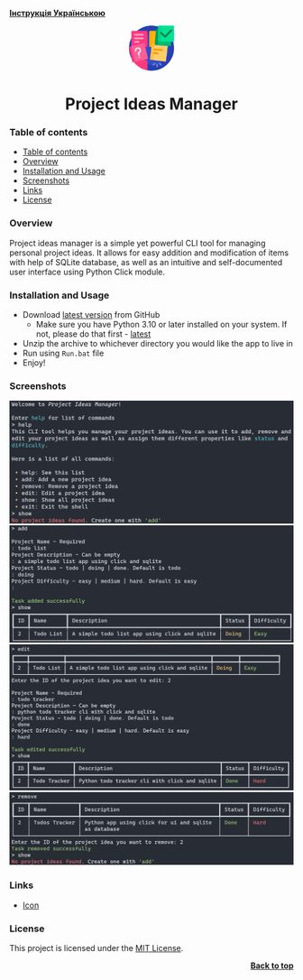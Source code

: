 [**Інструкція Українською**](./docs/README_UA.md)

<a name="readme-top"></a>

<div align="center">
  <a href="https://github.com/seesmof/">
    <img src="./public/logo.png" alt="Logo" height="80">
  </a>

<h1 align="center">Project Ideas Manager</h1>
</div>

### Table of contents

- [Table of contents](#table-of-contents)
- [Overview](#overview)
- [Installation and Usage](#installation-and-usage)
- [Screenshots](#screenshots)
- [Links](#links)
- [License](#license)

### Overview

Project ideas manager is a simple yet powerful CLI tool for managing personal project ideas. It allows for easy addition and modification of items with help of SQLite database, as well as an intuitive and self-documented user interface using Python Click module.

### Installation and Usage

- Download [latest version](https://github.com/seesmof/project-ideas-manager-cli/archive/refs/tags/v1.0.0.zip) from GitHub
  - Make sure you have Python 3.10 or later installed on your system. If not, please do that first - [latest](https://www.python.org/downloads/)
- Unzip the archive to whichever directory you would like the app to live in
- Run using `Run.bat` file
- Enjoy!

### Screenshots

![App](./public/help.png)
![App](./public/adding.png)
![App](./public/editing.png)
![App](./public/removing.png)

### Links

- [Icon](https://www.flaticon.com/)

### License

This project is licensed under the [MIT License](./LICENSE).

<p align="right"><a href="#readme-top"><strong>Back to top</strong></a></p>
